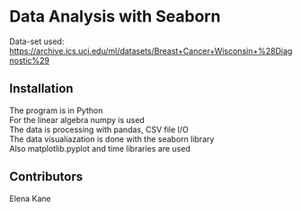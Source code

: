 # Data Analysis with Seaborn 

Data-set used: https://archive.ics.uci.edu/ml/datasets/Breast+Cancer+Wisconsin+%28Diagnostic%29 <br />
  

## Installation
The program is in Python <br />
For the linear algebra numpy is used <br />
The data is processing with pandas, CSV file I/O <br />
The data visualiazation is done with the seaborn library <br />
Also matplotlib.pyplot and time libraries are used <br />

## Contributors
Elena Kane </br>
